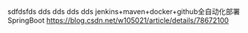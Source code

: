 sdfdsfds
dds
dds
dds
dds
jenkins+maven+docker+github全自动化部署SpringBoot
https://blog.csdn.net/w105021/article/details/78672100
